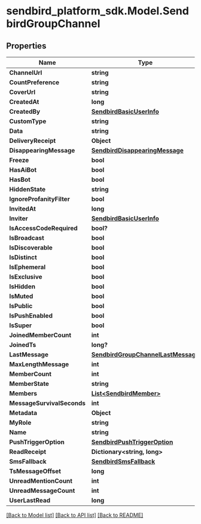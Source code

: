 
# sendbird_platform_sdk.Model.SendbirdGroupChannel

## Properties

Name | Type | Description | Notes
------------ | ------------- | ------------- | -------------
**ChannelUrl** | **string** |  | 
**CountPreference** | **string** |  | [optional] 
**CoverUrl** | **string** |  | [optional] 
**CreatedAt** | **long** |  | [optional] 
**CreatedBy** | [**SendbirdBasicUserInfo**](SendbirdBasicUserInfo.md) |  | [optional] 
**CustomType** | **string** |  | [optional] 
**Data** | **string** |  | [optional] 
**DeliveryReceipt** | **Object** |  | [optional] 
**DisappearingMessage** | [**SendbirdDisappearingMessage**](SendbirdDisappearingMessage.md) |  | [optional] 
**Freeze** | **bool** |  | [optional] 
**HasAiBot** | **bool** |  | [optional] 
**HasBot** | **bool** |  | [optional] 
**HiddenState** | **string** |  | [optional] 
**IgnoreProfanityFilter** | **bool** |  | [optional] 
**InvitedAt** | **long** |  | [optional] 
**Inviter** | [**SendbirdBasicUserInfo**](SendbirdBasicUserInfo.md) |  | [optional] 
**IsAccessCodeRequired** | **bool?** |  | [optional] 
**IsBroadcast** | **bool** |  | [optional] 
**IsDiscoverable** | **bool** |  | [optional] 
**IsDistinct** | **bool** |  | [optional] 
**IsEphemeral** | **bool** |  | [optional] 
**IsExclusive** | **bool** |  | [optional] 
**IsHidden** | **bool** |  | [optional] 
**IsMuted** | **bool** |  | [optional] 
**IsPublic** | **bool** |  | [optional] 
**IsPushEnabled** | **bool** |  | [optional] 
**IsSuper** | **bool** |  | [optional] 
**JoinedMemberCount** | **int** |  | [optional] 
**JoinedTs** | **long?** |  | [optional] 
**LastMessage** | [**SendbirdGroupChannelLastMessage**](SendbirdGroupChannelLastMessage.md) |  | [optional] 
**MaxLengthMessage** | **int** |  | [optional] 
**MemberCount** | **int** |  | [optional] 
**MemberState** | **string** |  | [optional] 
**Members** | [**List&lt;SendbirdMember&gt;**](SendbirdMember.md) |  | [optional] 
**MessageSurvivalSeconds** | **int** |  | [optional] 
**Metadata** | **Object** |  | [optional] 
**MyRole** | **string** |  | [optional] 
**Name** | **string** |  | [optional] 
**PushTriggerOption** | [**SendbirdPushTriggerOption**](SendbirdPushTriggerOption.md) |  | [optional] 
**ReadReceipt** | **Dictionary&lt;string, long&gt;** |  | [optional] 
**SmsFallback** | [**SendbirdSmsFallback**](SendbirdSmsFallback.md) |  | [optional] 
**TsMessageOffset** | **long** |  | [optional] 
**UnreadMentionCount** | **int** |  | [optional] 
**UnreadMessageCount** | **int** |  | [optional] 
**UserLastRead** | **long** |  | [optional] 

[[Back to Model list]](../README.md#documentation-for-models)
[[Back to API list]](../README.md#documentation-for-api-endpoints)
[[Back to README]](../README.md)

